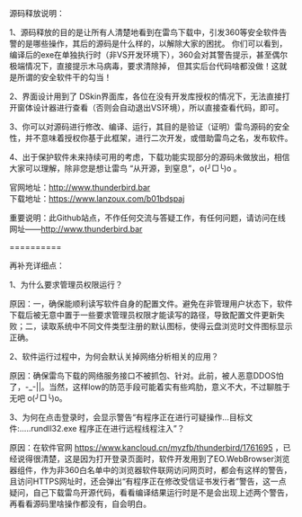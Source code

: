 源码释放说明：

1、源码释放的目的是让所有人清楚地看到在雷鸟下载中，引发360等安全软件告警的是哪些操作，其后的源码是什么样的，以解除大家的困扰。
   你们可以看到，编译后的exe在单独执行时（非VS开发环境下），360会对其警告提示，甚至偶尔极端情况下，直接提示木马病毒，要求清除掉，
   但其实后台代码啥都没做！这就是所谓的安全软件干的勾当！

2、界面设计用到了 DSkin界面库，各位在没有开发库授权的情况下，无法直接打开窗体设计器进行查看（否则会自动退出VS环境），所以直接查看代码，即可。

3、你可以对源码进行修改、编译、运行，其目的是验证（证明）雷鸟源码的安全性，并不意味着授权你基于此框架，进行二次开发，或借助雷鸟之名，发布软件。

4、出于保护软件未来持续可用的考虑，下载功能实现部分的源码未做放出，相信大家可以理解，除非您是想让雷鸟 “从开源，到窒息”，o(╯□╰)o 。


官网地址：http://www.thunderbird.bar   
下载地址：https://www.lanzoux.com/b01bdspaj


重要说明：此Github站点，不作任何交流与答疑工作，有任何问题，请访问在线网址——http://www.thunderbird.bar


==========

再补充详细点：

1、为什么要求管理员权限运行？

原因：一，确保能顺利读写软件自身的配置文件。避免在非管理用户状态下，软件下载后被无意中置于一些要求管理员权限才能读写的路径，导致配置文件更新失败；二，读取系统中不同文件类型注册的默认图标，使得云盘浏览时文件图标显示正确。

2、软件运行过程中，为何会默认关掉网络分析相关的应用？

原因：确保雷鸟下载的网络服务接口不被抓包、针对。此前，被人恶意DDOS怕了，-_-||。当然，这样low的防范手段可能着实有些鸡肋，意义不大，不过聊胜于无吧 o(╯□╰)o。

3、为何在点击登录时，会显示警告“有程序正在进行可疑操作...目标文件:.....rundll32.exe  程序正在进行远程线程注入”？

原因：在软件官网 https://www.kancloud.cn/myzfb/thunderbird/1761695 ，已经说得很清楚，这是因为打开登录页面时，软件开发用到了EO.WebBrowser浏览器组件，作为非360白名单中的浏览器软件联网访问网页时，都会有这样的警告，且访问HTTPS网址时，还会弹出“有程序正在修改受信证书发行者”警告，这一点疑问，自己下载雷鸟开源代码，看看编译结果运行时是不是会出现上述两个警告，再看看源码里啥操作都没有，自会明白。



